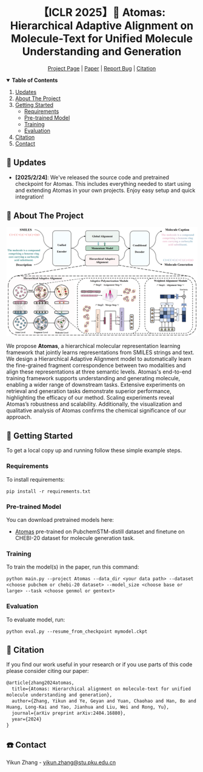 <div align="center">

# 【ICLR 2025】🧪 Atomas: Hierarchical Adaptive Alignment on Molecule-Text for Unified Molecule Understanding and Generation <br>
[Project Page](https://yikunpku.github.io/_Atomas/) | [Paper](https://openreview.net/forum?id=mun3bGqdDM&referrer=%5BAuthor%20Console%5D(%2Fgroup%3Fid%3DICLR.cc%2F2025%2FConference%2FAuthors%23your-submissions)) | [Report Bug](https://github.com/yikunpku/Atomas/issues) | [Citation](#Citation)

</div>
<!-- TABLE OF CONTENTS -->
<details open>
  <summary><strong>Table of Contents </strong> </summary>
  <ol>
    <li>
      <a href="#Updates">Updates</a>
    </li>
    <li>
      <a href="#About The Project">About The Project</a>
    </li>
    <li>
      <a href="#Getting Started">Getting Started</a>
      <ul>
        <li><a href="#Requirements">Requirements</a></li>
        <li><a href="#Pre-trained Model">Pre-trained Model</a></li>
        <li><a href="#Training">Training</a></li>
        <li><a href="#Evaluation">Evaluation</a></li>
      </ul>
    </li>
    <li><a href="#Citation">Citation</a></li>
    <li><a href="#Contact">Contact</a></li>
  </ol>
</details>


<div id="Updates">

## 📣 Updates

* **[2025/2/24]**:  We've released the source code and pretrained checkpoint for Atomas. This includes everything needed to start using and extending Atomas in your own projects. Enjoy easy setup and quick integration!

<!-- ABOUT THE PROJECT -->
<div id="About The Project">

## :blue_book: About The Project

<img src="figs/Atomas_framework.png" width="800px">

We propose **Atomas**, a hierarchical molecular representation learning framework that jointly learns representations from SMILES strings and text. We design a Hierarchical Adaptive Alignment model to automatically learn the fine-grained fragment correspondence between two modalities and align these representations at three semantic levels. 
Atomas's end-to-end training framework supports understanding and generating molecule, enabling a wider range of downstream tasks. Extensive experiments on retrieval and generation tasks demonstrate superior performance, highlighting the efficacy of our method. Scaling experiments reveal Atomas’s robustness and scalability. Additionally, the visualization and qualitative analysis of Atomas confirms the chemical significance of our approach.

<div id="Getting Started">

## :rocket: Getting Started

To get a local copy up and running follow these simple example steps.

<div id="Requirements">

### Requirements

To install requirements:

```setup
pip install -r requirements.txt
```

<div id="Pre-trained Model">

### Pre-trained Model

You can download pretrained models here:

- [Atomas](https://drive.google.com/file/d/1i4v7b4ZdOnOHJ5hWBFENxmdwaPp8HYBW/view?usp=drive_link) pre-trained on PubchemSTM-distill dataset and finetune on CHEBI-20 dataset for molecule generation task. 

<div id="Training">

### Training

To train the model(s) in the paper, run this command:

```train
python main.py --project Atomas --data_dir <your data path> --dataset <choose pubchem or chebi-20 dataset> --model_size <choose base or large> --task <choose genmol or gentext>
```

<div id="Evaluation">

### Evaluation

To evaluate model, run:

```eval
python eval.py --resume_from_checkpoint mymodel.ckpt 

```


<div id="Citation">

## :pushpin: Citation

If you find our work useful in your research or if you use parts of this code please consider citing our paper:

```
@article{zhang2024atomas,
  title={Atomas: Hierarchical alignment on molecule-text for unified molecule understanding and generation},
  author={Zhang, Yikun and Ye, Geyan and Yuan, Chaohao and Han, Bo and Huang, Long-Kai and Yao, Jianhua and Liu, Wei and Rong, Yu},
  journal={arXiv preprint arXiv:2404.16880},
  year={2024}
}
```

<div id="Contact">

<!-- CONTACT -->
## :phone: Contact

Yikun Zhang - yikun.zhang@stu.pku.edu.cn


